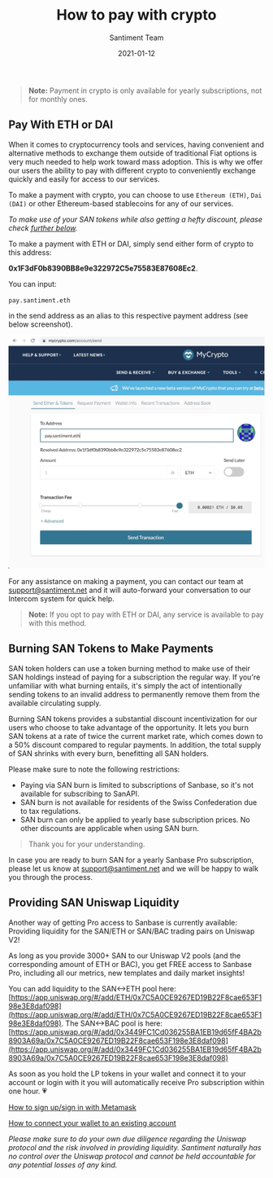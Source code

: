 ﻿---
title: How to pay with crypto
author: Santiment Team
date: 2021-01-12
description: Instructions on how to pay with crypto
---

> **Note:** Payment in crypto is only available for yearly subscriptions, not for monthly ones.

## Pay With ETH or DAI

When it comes to cryptocurrency tools and services, having convenient and alternative methods to exchange them outside of traditional Fiat options is very much needed to help work toward mass adoption. This is why we offer our users the ability to pay with different crypto to conveniently exchange quickly and easily for access to our services.

To make a payment with crypto, you can choose to use `Ethereum (ETH)`, `Dai (DAI)` or other Ethereum-based stablecoins for any of our services.

*To make use of your SAN tokens while also getting a hefty discount, please check [further below](/products-and-plans/how-to-pay-with-crypto/#burning-san-tokens-to-make-payments).*

To make a payment with ETH or DAI, simply send either form of crypto to this address:

**0x1F3dF0b8390BB8e9e322972C5e75583E87608Ec2**.

You can input:

`pay.santiment.eth`

in the send address as an alias to this respective payment address (see below screenshot).

![](PaySan.jpg)

For any assistance on making a payment, you can contact our team at [support@santiment.net](mailto:support@santiment.net) and it will auto-forward your conversation to our Intercom system for quick help.

> **Note:** If you opt to pay with ETH or DAI, any service is available to pay with this method.

## Burning SAN Tokens to Make Payments

SAN token holders can use a token burning method to make use of their SAN holdings instead of paying for a subscription the regular way. If you're unfamiliar with what burning entails, it's simply the act of intentionally sending tokens to an invalid address to permanently remove them from the available circulating supply.

Burning SAN tokens provides a substantial discount incentivization for our users who choose to take advantage of the opportunity. It lets you burn SAN tokens at a rate of twice the current market rate, which comes down to a 50% discount compared to regular payments. In addition, the total supply of SAN shrinks with every burn, benefitting all SAN holders.

Please make sure to note the following restrictions:

>
- Paying via SAN burn is limited to subscriptions of Sanbase, so it's not available for subscribing to SanAPI.
- SAN burn is not available for residents of the Swiss Confederation due to tax regulations.
- SAN burn can only be applied to yearly base subscription prices. No other discounts are applicable when using SAN burn.
>
> Thank you for your understanding.


In case you are ready to burn SAN for a yearly Sanbase Pro subscription, please let us know at [support@santiment.net](mailto:support@santiment.net) and we will be happy to walk you through the process.

## Providing SAN Uniswap Liquidity

Another way of getting Pro access to Sanbase is currently available: Providing liquidity for the SAN/ETH or SAN/BAC trading pairs on Uniswap V2!

As long as you provide 3000+ SAN to our Uniswap V2 pools (and the corresponding amount of ETH or BAC), you get FREE access to Sanbase Pro, including all our metrics, new templates and daily market insights!

You can add liquidity to the SAN<->ETH pool here: [https://app.uniswap.org/#/add/ETH/0x7C5A0CE9267ED19B22F8cae653F198e3E8daf098](https://app.uniswap.org/#/add/ETH/0x7C5A0CE9267ED19B22F8cae653F198e3E8daf098). The SAN<->BAC pool is here: [https://app.uniswap.org/#/add/0x3449FC1Cd036255BA1EB19d65fF4BA2b8903A69a/0x7C5A0CE9267ED19B22F8cae653F198e3E8daf098](https://app.uniswap.org/#/add/0x3449FC1Cd036255BA1EB19d65fF4BA2b8903A69a/0x7C5A0CE9267ED19B22F8cae653F198e3E8daf098)

As soon as you hold the LP tokens in your wallet and connect it to your account or login with it
you will automatically receive Pro subscription within one hour. 💗

[How to sign up/sign in with Metamask](/sanbase/logging-into-sanbase/#first-login-using-metamask)

[How to connect your wallet to an existing account](/san-tokens/how-to-stake-san/#connecting-a-wallet-to-an-already-existing-account)

*Please make sure to do your own due diligence regarding the Uniswap protocol and the risk involved in providing liquidity. Santiment naturally has no control over the Uniswap protocol and cannot be held accountable for any potential losses of any kind.*

